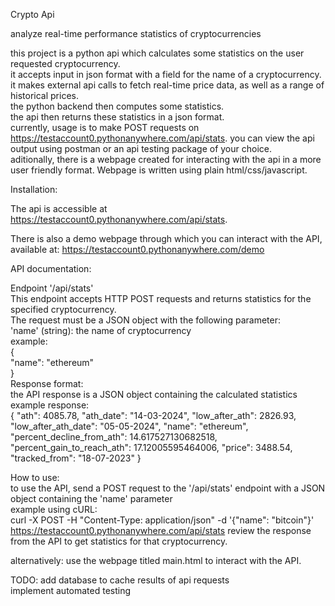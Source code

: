 Crypto Api

analyze real-time performance statistics of cryptocurrencies

this project is a python api which calculates some statistics on the user requested cryptocurrency.  
it accepts input in json format with a field for the name of a cryptocurrency.  
it makes external api calls to fetch real-time price data, as well as a range of historical prices.  
the python backend then computes some statistics.  
the api then returns these statistics in a json format.  
currently, usage is to make POST requests on https://testaccount0.pythonanywhere.com/api/stats. 
you can view the api output using postman or an api testing package of your choice.  
aditionally, there is a webpage created for interacting with the api in a more user friendly format. Webpage is written using plain html/css/javascript.  


Installation:  
  
The api is accessible at https://testaccount0.pythonanywhere.com/api/stats.

There is also a demo webpage through which you can interact with the API, available at: https://testaccount0.pythonanywhere.com/demo


API documentation:

Endpoint '/api/stats'  
This endpoint accepts HTTP POST requests and returns statistics for the specified cryptocurrency.  
The request must be a JSON object with the following parameter:  
'name' (string): the name of cryptocurrency   
example:  
{  
  "name": "ethereum"  
}  
Response format:  
the API response is a JSON object containing the calculated statistics  
example response:  
{
    "ath": 4085.78,
    "ath_date": "14-03-2024",
    "low_after_ath": 2826.93,
    "low_after_ath_date": "05-05-2024",
    "name": "ethereum",
    "percent_decline_from_ath": 14.617527130682518,
    "percent_gain_to_reach_ath": 17.12005595464006,
    "price": 3488.54,
    "tracked_from": "18-07-2023"
}
  
How to use:  
to use the API, send a POST request to the '/api/stats' endpoint with a JSON object containing the 'name' parameter  
example using cURL:  
curl -X POST -H "Content-Type: application/json" -d '{"name": "bitcoin"}' https://testaccount0.pythonanywhere.com/api/stats 
review the response from the API to get statistics for that cryptocurrency.

alternatively: use the webpage titled main.html to interact with the API.

TODO: add database to cache results of api requests  
implement automated testing
